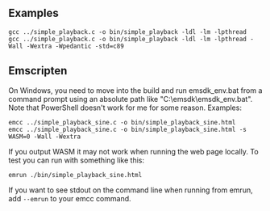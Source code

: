Examples
--------
    gcc ../simple_playback.c -o bin/simple_playback -ldl -lm -lpthread
    gcc ../simple_playback.c -o bin/simple_playback -ldl -lm -lpthread -Wall -Wextra -Wpedantic -std=c89
    
Emscripten
----------
On Windows, you need to move into the build and run emsdk_env.bat from a command prompt using an absolute
path like "C:\emsdk\emsdk_env.bat". Note that PowerShell doesn't work for me for some reason. Examples:

    emcc ../simple_playback_sine.c -o bin/simple_playback_sine.html
    emcc ../simple_playback_sine.c -o bin/simple_playback_sine.html -s WASM=0 -Wall -Wextra
    
If you output WASM it may not work when running the web page locally. To test you can run with something
like this:

    emrun ./bin/simple_playback_sine.html

If you want to see stdout on the command line when running from emrun, add `--emrun` to your emcc command.